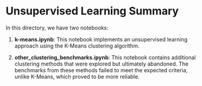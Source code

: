 # Unsupervised Learning Summary

In this directory, we have two notebooks:

1. **k-means.ipynb**: This notebook implements an unsupervised learning approach using the K-Means clustering algorithm.
   
2. **other_clustering_benchmarks.ipynb**: This notebook contains additional clustering methods that were explored but ultimately abandoned. The benchmarks from these methods failed to meet the expected criteria, unlike K-Means, which proved to be more reliable.

